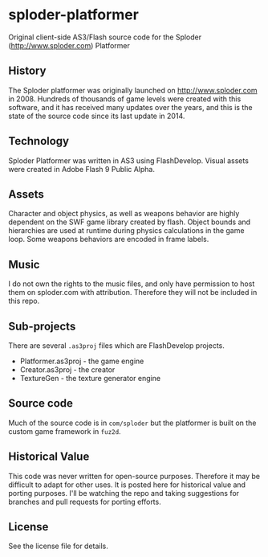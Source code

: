 # sploder-platformer

Original client-side AS3/Flash source code for the Sploder (http://www.sploder.com) Platformer

## History

The Sploder platformer was originally launched on http://www.sploder.com in 2008. Hundreds of thousands of game levels were created with this software, and it has received many updates over the years, and this is the state of the source code since its last update in 2014.

## Technology

Sploder Platformer was written in AS3 using FlashDevelop. Visual assets were created in Adobe Flash 9 Public Alpha.

## Assets

Character and object physics, as well as weapons behavior are highly dependent on the SWF game library created by flash. Object bounds and hierarchies are used at runtime during physics calculations in the game loop. Some weapons behaviors are encoded in frame labels.

## Music

I do not own the rights to the music files, and only have permission to host them on sploder.com with attribution. Therefore they will not be included in this repo.

## Sub-projects

There are several `.as3proj` files which are FlashDevelop projects.

- Platformer.as3proj - the game engine
- Creator.as3proj - the creator
- TextureGen - the texture generator engine

## Source code

Much of the source code is in `com/sploder` but the platformer is built on the custom game framework in `fuz2d`.

## Historical Value

This code was never written for open-source purposes. Therefore it may be difficult to adapt for other uses. It is posted here for historical value and porting purposes. I'll be watching the repo and taking suggestions for branches and pull requests for porting efforts.

## License

See the license file for details.
